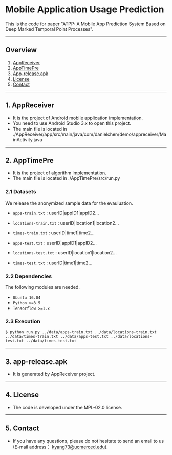 # Mobile Application Usage Prediction

This is the code for paper "ATPP: A Mobile App Prediction System Based on Deep Marked Temporal Point Processes".

******
## Overview
1. [AppReceiver](#AppReceiver)
2. [AppTimePre](#AppTimePre)
3. [App-release.apk](#App-release.apk)
4. [License](#license)
5. [Contact](#contact)

******
## 1. AppReceiver
* It is the project of Android mobile application implementation.
* You need to use Android Studio 3.x to open this project.
* The main file is located in ./AppReceiver/app/src/main/java/com/danielchen/demo/appreceiver/MainActivity.java

******
## 2. AppTimePre

* It is the project of algorithm implementation.
* The main file is located in ./AppTimePre/src/run.py

### 2.1 Datasets
We release the anonymized sample data for the evauluation.

* `apps-train.txt` : userID|appID1|appID2...

* `locations-train.txt` : userID|location1|location2...

* `times-train.txt` : userID|time1|time2...

* `apps-test.txt` : userID|appID1|appID2...

* `locations-test.txt` : userID|location1|location2...

* `times-test.txt` : userID|time1|time2...
 

### 2.2 Dependencies
The following modules are needed.

- `Ubuntu 16.04`
- `Python >=3.5`
- `Tensorflow >=1.x`

### 2.3 Execution
```
$ python run.py ../data/apps-train.txt ../data/locations-train.txt ../data/times-train.txt ../data/apps-test.txt ../data/locations-test.txt ../data/times-test.txt 
```

******
## 3. app-release.apk
* It is generated by AppReceiver project.

******
## 4. License
* The code is developed under the MPL-02.0 license.

******
## 5. Contact
* If you have any questions, please do not hesitate to send an email to us (E-mail address： kyang73@ucmerced.edu).




